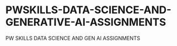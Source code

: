 # PWSKILLS-DATA-SCIENCE-AND-GENERATIVE-AI-ASSIGNMENTS
PW SKILLS DATA SCIENCE AND GEN AI ASSIGNMENTS
